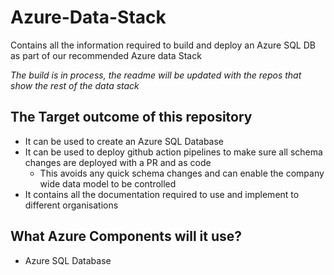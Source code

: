 # Azure-Data-Stack
Contains all the information required to build and deploy an Azure SQL DB as part of our recommended Azure data Stack

*The build is in process, the readme will be updated with the repos that show the rest of the data stack*

## The Target outcome of this repository

* It can be used to create an Azure SQL Database
* It can be used to deploy github action pipelines to make sure all schema changes are deployed with a PR and as code
  * This avoids any quick schema changes and can enable the company wide data model to be controlled
* It contains all the documentation required to use and implement to different organisations

## What Azure Components will it use?

* Azure SQL Database

